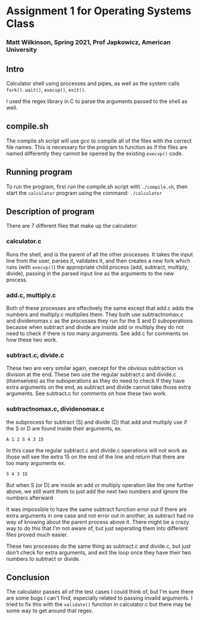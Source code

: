 # Assignment 1 for Operating Systems Class

### Matt Wilkinson, Spring 2021, Prof Japkowicz, American University

## Intro

Calculator shell using processes and pipes, as well as the system calls `fork()`. `wait()`, `execvp()`, `exit()`.

I used the regex library in C to parse the arguments passed to the shell as well.

## compile.sh

The compile.sh script will use gcc to compile all of the files with the correct file names. This is necessary for the program to function as if the files are named differently they cannot be opened by the existing `execvp()` code.

## Running program

To run the program, first run the compile.sh script with `./compile.sh`, then start the `calculator` program using the command: `./calculator`

## Description of program

There are 7 different files that make up the calculator:

### calculator.c

Runs the shell, and is the parent of all the other processes. It takes the input line from the user, parses it, validates it, and then creates a new fork which runs (with `execvp()`) the appropriate child process (add, subtract, multiply, divide), passing in the parsed input line as the arguments to the new process.

### add.c, multiply.c

Both of these processes are effectively the same except that add.c adds the numbers and multiply.c multiplies them.
They both use subtractnomax.c and dividenomax.c as the processes they run for the S and D suboperations because when subtract and divide are inside add or multiply they do not need to check if there is too many arguments. See add.c for comments on how these two work.

### subtract.c, divide.c

These two are very similar again, execept for the obvious subtraction vs division at the end.
These two use the regular subtract.c and divide.c (themselves) as the suboperations as they do need to check if they have extra arguments on the end, as subtract and divide cannot take those extra arguments.
See subtract.c for comments on how these two work.

### subtractnomax.c, dividenomax.c

the subprocess for subtract (S) and divide (D) that add and multiply use if the S or D are found inside their arguments, ex.

`A 1 2 S 4 3 15`

In this case the regular subtract.c and divide.c operations will not work as those will see the extra 15 on the end of the line and return that there are too many arguments ex.

`S 4 3 15`

But when S (or D) are inside an add or multiply operation like the one further above, we still want them to just add the next two numbers and ignore the numbers afterward

It was impossible to have the same subtract function error out if there are extra arguments in one case and not error out in another, as subtract had no way of knowing about the parent process above it. There might be a crazy way to do this that I'm not aware of, but just seperating them into different files proved much easier.

These two processes do the same thing as subtract.c and divide.c, but just don't check for extra arguments, and exit the loop once they have their two numbers to subtract or divide.

## Conclusion

The calculator passes all of the test cases I could think of, but I'm sure there are some bugs I can't find, especially related to passing invalid arguments. I tried to fix this with the `validate()` function in calculator.c but there may be some way to get around that regex.

